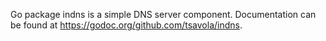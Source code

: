 Go package indns is a simple DNS server component.
Documentation can be found at https://godoc.org/github.com/tsavola/indns.

